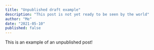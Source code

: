 ```yaml
---
title: "Unpublished draft example"
description: "This post is not yet ready to be seen by the world"
author: "Me"
date: "2021-05-10"
published: false
---
```


This is an example of an unpublished post!
